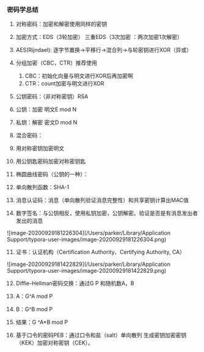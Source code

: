 ### 密码学总结

1. 对称密码：加密和解密使用同样的密钥

2. 加密方式：EDS（3轮加密） 三重EDS（3次加密 ：两次加密1次解密）



3. AES(Rijndael): 逐字节置换->平移行->混合列->与轮密钥进行XOR（异或）



4. 分组加密（CBC，CTR）推荐使用
   1.   CBC：初始化向量与明文进行XOR后再加密啊
   2.   CTR：count加密与明文进行XOR
5.  公钥密码：（非对称密钥）RSA
   1.   公钥：加密 明文E mod N
   2.  私钥：解密 密文D mod N
6.  混合密码：
   1.  用对称密钥加密明文
   2.   用公钥匙密码加密对称密钥匙
7.  椭圆曲线密码（公钥的一种）：
8.  单向散列函数：SHA-1 
9. 消息认证码：消息（单向散列验证消息完整性）和共享密钥计算出MAC值
10.  数字签名：与公钥相反，使用私钥加密，公钥解密。验证是否是有消息发出者发出的消息

![image-20200929181226304](/Users/parker/Library/Application Support/typora-user-images/image-20200929181226304.png)

11. 证书：认证机构（Certification Authority、Certifying Authority, CA） 

![image-20200929181422829](/Users/parker/Library/Application Support/typora-user-images/image-20200929181422829.png)

12. Diffie-Hellman密码交换：通过G P 和随机数A，B

1.  A：G^A mod P
2.  B：G^B mod P
3.   结果：G ^A*B mod P

13. 基于口令的密码PEB：通过口令和盐（salt）单向散列 生成密钥加密密钥（KEK）加密对称密钥（CEK）。

